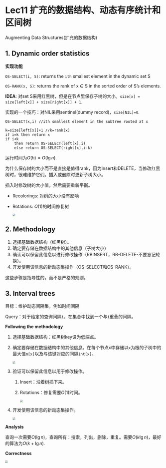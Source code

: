 # Lec11 扩充的数据结构、动态有序统计和区间树

Augmenting Data Structures(扩充的数据结构)



## 1. Dynamic order statistics

**实现功能**

`OS-SELECT(i, S)`: returns the `ith` smallest element in the dynamic set S

`OS-RANK(x, S)`: returns the rank of x ∈ S in the sorted order of S’s elements.



**IDEA**: 对set S采用红黑树，但是在节点里保存子树的大小。`size[x] = size[left[x]] + size[right[x]] + 1`.



实现的一个技巧：对NIL采用sentinel(dummy record)，`size[NIL]=0`.

```
OS-SELECT(x,i) //ith smallest element in the subtree rooted at x 

k=size[left[x]]+1 //k=rank(x)
if i=k then return x
if i<k
	then return OS-SELECT(left[x],i)
	else return OS-SELECT(right[x],i-k)
```

运行时间为$O(h)=O(\lg n)$.



为什么保存树的大小而不是直接是值得rank，因为Insert和DELETE，当修改红黑树时，很难维护它们。插入或删除时更新子树大小。

插入时修改树的大小值，然后需要重新平衡。

* Recolorings: 对树的大小没有影响

* Rotations: $O(1)$的时间修复树

  <img src="https://i.bmp.ovh/imgs/2021/03/3dff42f57651aaf9.png" style="zoom:50%;" />

  

## 2. Methodology

1. 选择基础数据结构（红黑树）。
2. 确定要存储在数据结构中的其他信息（子树大小）
3. 确认可以保留此信息以进行修改操作（RBINSERT，RB-DELETE-不要忘记轮换）。
4. 开发使用该信息的新动态集操作（OS-SELECT和OS-RANK）。

这些步骤是指导性的，而不是严格的规则。



## 3. Interval trees

目标：维护动态间隔集，例如时间间隔

Query：对于给定的查询间隔`i`，在集合中找到一个与`i`重叠的间隔。



**Following the methodology**

1. 选择基础数据结构：红黑树key设为低端点。

2. 确定要存储在数据结构中的其他信息。在每个节点x中存储以`x`为根的子树中的最大值`m[x]`以及与该键对应的间隔`int[x]`。

   <img src="https://i.bmp.ovh/imgs/2021/03/d8e5f8156ad9ba3a.png" style="zoom:50%;" />

   

3. 验证可以保留此信息以用于修改操作。

   1. Insert：沿着树插下来。

   2. Rotations：修复需要$O(1)$时间。

      <img src="https://i.bmp.ovh/imgs/2021/03/c0f5d6775e8f7f43.png" style="zoom:50%;" />

4. 开发使用该信息的新动态集操作。

   <img src="https://i.bmp.ovh/imgs/2021/03/b0ee510dd13b5e0f.png" style="zoom:50%;" />



**Analysis**

查询一次需要$O(\lg n)$，查询所有：搜索，列出，删除，重复。需要$O(k\lg n)$，最好的算法为$O(k+\lg n)$.



**Correctness**

<img src="https://i.bmp.ovh/imgs/2021/03/c8ab820678489f8c.png" style="zoom:50%;" />

